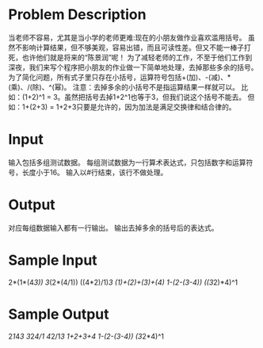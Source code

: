 # Problem Description

当老师不容易，尤其是当小学的老师更难:现在的小朋友做作业喜欢滥用括号。
虽然不影响计算结果，但不够美观，容易出错，而且可读性差。但又不能一棒子打死，也许他们就是将来的“陈景润”呢！
为了减轻老师的工作，不至于他们工作到深夜，我们来写个程序把小朋友的作业做一下简单地处理，去掉那些多余的括号。
为了简化问题，所有式子里只存在小括号，运算符号包括+(加)、-(减)、*(乘)、/(除)、^(幂)。
注意：去掉多余的小括号不是指运算结果一样就可以。
比如：(1+2)^1 = 3。虽然把括号去掉1+2^1也等于3，但我们说这个括号不能去。
但如：1+(2+3) = 1+2+3只要是允许的，因为加法是满足交换律和结合律的。

# Input

输入包括多组测试数据。
每组测试数据为一行算术表达式，只包括数字和运算符号，长度小于16。
输入以#行结束，该行不做处理。

# Output

对应每组数据输入都有一行输出。
输出去掉多余的括号后的表达式。

# Sample Input

2*(1*(4*3))
3*(2*(4/1))
((4*2)/1)*3
(1)+(2)+(3)+(4)
1-(2-(3-4))
((3*2)*4)^1
#

# Sample Output

2*1*4*3
3*2*4/1
4*2/1*3
1+2+3+4
1-(2-(3-4))
(3*2*4)^1
